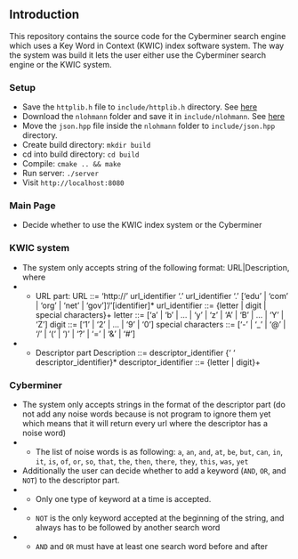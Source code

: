 ## Introduction
This repository contains the source code for the Cyberminer search engine which uses a Key Word in Context (KWIC) index software system. The way the system was build it lets the user either use the Cyberminer search engine or the KWIC system.

### Setup
- Save the `httplib.h` file to `include/httplib.h` directory. See [here](https://github.com/yhirose/cpp-httplib/blob/master/httplib.h)
- Download the `nlohmann` folder and save it in `include/nlohmann`. See [here](https://github.com/nlohmann/json/tree/develop/include/nlohmann)
- Move the `json.hpp` file inside the `nlohmann` folder to `include/json.hpp` directory.
- Create build directory: `mkdir build`
- cd into build directory: `cd build`
- Compile: `cmake .. && make`
- Run server: `./server`
- Visit `http://localhost:8080`

### Main Page
- Decide whether to use the KWIC index system or the Cyberminer

### KWIC system
- The system only accepts string of the following format: URL|Description, where
- - URL part:
    URL ::= ‘http://’ url_identifier ‘.’ url_identifier ‘.’ [‘edu’ | ‘com’ | ‘org’ | ‘net’ | ‘gov’]’/’[identifier]*
    url_identifier ::= {letter | digit | special characters}+
    letter ::= [‘a’ | ‘b’ | ... | ‘y’ | ‘z’ | ‘A’ | ‘B’ | ... | ‘Y’ | ‘Z’]
    digit ::= [‘1’ | ‘2’ | ... | ‘9’ | ‘0’]
    special characters ::= [‘-’ | ‘_’ | ‘@’ | ‘/’ | ‘(‘ | ‘)’ | ‘?’ | ‘=’ | ‘&’ | ‘#’]
- - Descriptor part
    Description ::= descriptor_identifier {‘ ‘ descriptor_identifier}*
    descriptor_identifier ::= {letter | digit}+

### Cyberminer
- The system only accepts strings in the format of the descriptor part (do not add any noise words because is not program to ignore them yet which means that it will return every url where the descriptor has a noise word)
- - The list of noise words is as following: `a`, `an`, `and`, `at`, `be`, `but`, `can`, `in`, `it`, `is`, `of`, `or`, `so`, `that`, `the`, `then`, `there`, `they`, `this`, `was`, `yet`
- Additionally the user can decide whether to add a keyword (`AND`, `OR`, and `NOT`) to the descriptor part.
- - Only one type of keyword at a time is accepted.
- - `NOT` is the only keyword accepted at the beginning of the string, and always has to be followed by another search word
- - `AND` and `OR` must have at least one search word before and after
